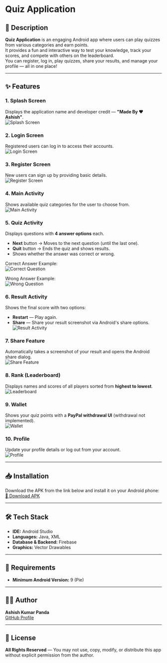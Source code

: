 # Quiz Application

## 📌 Description
**Quiz Application** is an engaging Android app where users can play quizzes from various categories and earn points.  
It provides a fun and interactive way to test your knowledge, track your scores, and compete with others on the leaderboard.  
You can register, log in, play quizzes, share your results, and manage your profile — all in one place!

---

## ✨ Features

### 1. Splash Screen
Displays the application name and developer credit — **"Made By ❤️ Ashish"**.  
![Splash Screen](./screenshot/splash.jpg)

### 2. Login Screen
Registered users can log in to access their accounts.  
![Login Screen](./screenshot/login.jpg)

### 3. Register Screen
New users can sign up by providing basic details.  
![Register Screen](./screenshot/signup.jpg)

### 4. Main Activity
Shows available quiz categories for the user to choose from.  
![Main Activity](./screenshot/main.jpg)

### 5. Quiz Activity
Displays questions with **4 answer options** each.  
- **Next** button → Moves to the next question (until the last one).  
- **Quit** button → Ends the quiz and shows results.  
- Shows whether the answer was correct or wrong.  

Correct Answer Example:  
![Correct Question](./screenshot/correct.jpg)  

Wrong Answer Example:  
![Wrong Question](./screenshot/incorrect.jpg)

### 6. Result Activity
Shows the final score with two options:  
- **Restart** — Play again.  
- **Share** — Share your result screenshot via Android's share options.  
![Result Activity](./screenshot/result.jpg)

### 7. Share Feature
Automatically takes a screenshot of your result and opens the Android share dialog.  
![Share Feature](./screenshot/share.jpg)

### 8. Rank (Leaderboard)
Displays names and scores of all players sorted from **highest to lowest**.  
![Leaderboard](./screenshot/rank.jpg)

### 9. Wallet
Shows your quiz points with a **PayPal withdrawal UI** (withdrawal not implemented).  
![Wallet](./screenshot/point.jpg)

### 10. Profile
Update your profile details or log out from your account.  
![Profile](./screenshot/update.jpg)

---

## 📥 Installation
Download the APK from the link below and install it on your Android phone:  
[📎 Download APK](https://drive.google.com/file/d/1STMXM4BTywkSX66eOc-O2wU0rW12qR-m/view?usp=sharing)  

---

## 🛠 Tech Stack
- **IDE:** Android Studio  
- **Languages:** Java, XML  
- **Database & Backend:** Firebase  
- **Graphics:** Vector Drawables  

---

## 📱 Requirements
- **Minimum Android Version:** 9 (Pie)

---

## 👨‍💻 Author
**Ashish Kumar Panda**  
[GitHub Profile](https://github.com/ashish0panda)

---

## 📄 License
**All Rights Reserved** — You may not use, copy, modify, or distribute this app without explicit permission from the author.
